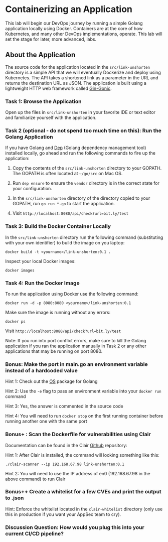 # Containerizing an Application

This lab will begin our DevOps journey by running a simple Golang application locally using Docker. Containers are at the core of how Kubernetes, and many other DevOps implementations, operate. This lab will set the stage for later, more advanced, labs.

## About the Application
The source code for the application located in the `src/link-unshorten` directory is a simple API that we will eventually Dockerize and deploy using Kubernetes. The API takes a shortened link as a parameter in the URL and returns the destination URL as JSON. The application is built using a lightweight HTTP web framework called [Gin-Gonic](https://github.com/gin-gonic/gin).

### Task 1: Browse the Application
Open up the files in `src/link-unshorten` in your favorite IDE or text editor and familiarize yourself with the application.

### Task 2 (optional - do not spend too much time on this): Run the Golang Application
If you have Golang and [Dep](https://github.com/golang/dep) (Golang dependency management tool) installed locally, go ahead and run the following commands to fire up the application:

1. Copy the contents of the `src/link-unshorten` directory to your GOPATH. The GOPATH is often located at `~/go/src` on Mac OS. 

2. Run `dep ensure` to ensure the `vendor` directory is in the correct state for your configuration.

3. In the `src/link-unshorten` directory of the directory copied to your GOPATH, run `go run *.go` to start the application.

4. Visit `http://localhost:8080/api/check?url=bit.ly/test`

### Task 3: Build the Docker Container Locally
In the `src/link-unshorten` directory run the following command (substituting <yourname> with your own identifier) to build the image on you laptop:
```
docker build -t <yourname>/link-unshorten:0.1 .
```

Inspect your local Docker images:
```
docker images
```

### Task 4: Run the Docker Image
To run the application using Docker use the following command:
```
docker run -d -p 8080:8080 <yourname>/link-unshorten:0.1
```

Make sure the image is running without any errors:
```
docker ps
```
Visit `http://localhost:8080/api/check?url=bit.ly/test`

Note: If you run into port conflict errors, make sure to kill the Golang application if you ran the application manually in Task 2 or any other applications that may be running on port 8080.

### Bonus: Make the port in main.go an environment variable instead of a hardcoded value

Hint 1: Check out the [OS](https://golang.org/pkg/os) package for Golang

Hint 2: Use the `-e` flag to pass an environment variable into your `docker run` command

Hint 3: Yes, the answer is commented in the source code

Hint 4: You will need to run `docker stop` on the first running container before running another one with the same port
 
### Bonus+ : Scan the Dockerfile for vulnerabilities using Clair 
Documentation can be found in the Clair [Github](https://github.com/arminc/clair-scanner) repository:


Hint 1: After Clair is installed, the command will looking something like this:
```
./clair-scanner --ip 192.168.67.98 link-unshorten:0.1
```
Hint 2: You will need to use the IP address of en0 (192.168.67.98 in the above command) to run Clair

### Bonus++ Create a whitelist for a few CVEs and print the output to .json
Hint: Enforce the whitelist located in the `clair-whitelist` directory (only use this in production if you want your AppSec team to cry).

### Discussion Question: How would you plug this into your current CI/CD pipeline? 